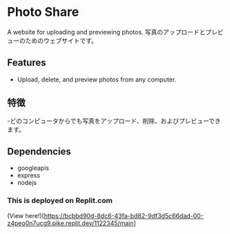 # Photo Share
A website for uploading and previewing photos.
写真のアップロードとプレビューのためのウェブサイトです。


## Features
- Upload, delete, and preview photos from any computer.

## 特徴
-どのコンピュータからでも写真をアップロード、削除、およびプレビューできます。

## Dependencies
- googleapis
- express
- nodejs

### This is deployed on Replit.com
(View here!)[https://bcbbd90d-8dc6-43fa-bd82-9df3d5c66dad-00-z4peo0n7ucg9.pike.replit.dev/1122345/main]

